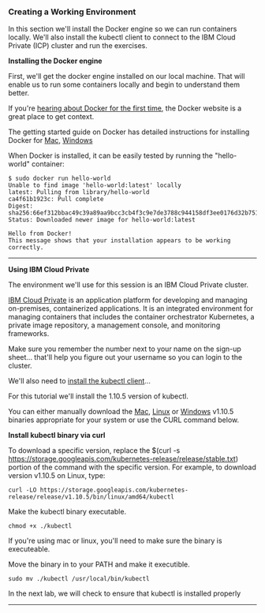 

### Creating a Working Environment
In this section we'll install the Docker engine so we can run containers locally. We'll also install the kubectl client to connect to the IBM Cloud Private (ICP) cluster and run the exercises.

**Installing the Docker engine**

First, we'll get the docker engine installed on our local machine. That will enable us to run some containers locally and begin to understand them better. 

If you're [hearing about Docker for the first time](https://www.docker.com/what-container), the Docker website is a great place to get context.

The getting started guide on Docker has detailed instructions for installing Docker for [Mac](https://store.docker.com/editions/community/docker-ce-desktop-mac), [Windows](https://store.docker.com/editions/community/docker-ce-desktop-windows)

When Docker is installed, it can be easily tested by running the "hello-world" container:
```
$ sudo docker run hello-world
Unable to find image 'hello-world:latest' locally
latest: Pulling from library/hello-world
ca4f61b1923c: Pull complete
Digest: sha256:66ef312bbac49c39a89aa9bcc3cb4f3c9e7de3788c944158df3ee0176d32b751
Status: Downloaded newer image for hello-world:latest

Hello from Docker!
This message shows that your installation appears to be working correctly.
```

---

**Using IBM Cloud Private**

The environment we'll use for this session is an IBM Cloud Private cluster.

[IBM Cloud Private](https://www.youtube.com/watch?v=yzXA3qhfaq0) is an application platform for developing and managing on-premises, containerized applications. It is an integrated environment for managing containers that includes the container orchestrator Kubernetes, a private image repository, a management console, and monitoring frameworks.

Make sure you remember the number next to your name on the sign-up sheet... that'll help you figure out your username so you can login to the cluster.

We'll also need to [install the kubectl client](https://kubernetes.io/docs/tasks/tools/install-kubectl/#install-kubectl-binary-via-curl)...

For this tutorial we'll install the 1.10.5 version of kubectl.

You can either manually download the [Mac](https://dl.k8s.io/v1.10.0/kubernetes-client-darwin-amd64.tar.gz), [Linux](https://dl.k8s.io/v1.10.0/kubernetes-client-linux-amd64.tar.gz) or [Windows](https://dl.k8s.io/v1.10.0/kubernetes-client-windows-amd64.tar.gz) v1.10.5 binaries appropriate for your system or use the CURL command below.

**Install kubectl binary via curl**

To download a specific version, replace the $(curl -s https://storage.googleapis.com/kubernetes-release/release/stable.txt) portion of the command with the specific version.
For example, to download version v1.10.5 on Linux, type:

```
curl -LO https://storage.googleapis.com/kubernetes-release/release/v1.10.5/bin/linux/amd64/kubectl
```

Make the kubectl binary executable.
```
chmod +x ./kubectl
```

If you're using mac or linux, you'll need to make sure the binary is executeable.

Move the binary in to your PATH and make it executible.

```
sudo mv ./kubectl /usr/local/bin/kubectl
```

In the next lab, we will check to ensure that kubectl is installed properly


---
